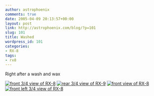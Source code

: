 ```yaml
---
author: astrophoenix
comments: true
date: 2005-04-09 20:13:57+00:00
layout: post
link: http://astrophoenix.com/blog/?p=101
slug: 101
title: Washed
wordpress_id: 101
categories:
- RX-8
tags:
- rx8
---
```


Right after a wash and wax

[![front 3/4 view of RX-8](/blog/wp-uploads/astrophoenix/2010/12/IMG_3368_compressed-300x225.jpg)](/blog/wp-uploads/astrophoenix/2010/12/IMG_3368_compressed.jpg)
[![rear 3/4 view of RX-9](/blog/wp-uploads/astrophoenix/2010/12/IMG_3369_compressed-300x225.jpg)](/blog/wp-uploads/astrophoenix/2010/12/IMG_3369_compressed.jpg)
[![front view of RX-8](/blog/wp-uploads/astrophoenix/2010/12/IMG_3370_compressed-300x225.jpg)](/blog/wp-uploads/astrophoenix/2010/12/IMG_3370_compressed.jpg)
[![front left 3/4 view of RX-8](/blog/wp-uploads/astrophoenix/2010/12/IMG_3371_compressed-300x225.jpg)](/blog/wp-uploads/astrophoenix/2010/12/IMG_3371_compressed.jpg)
